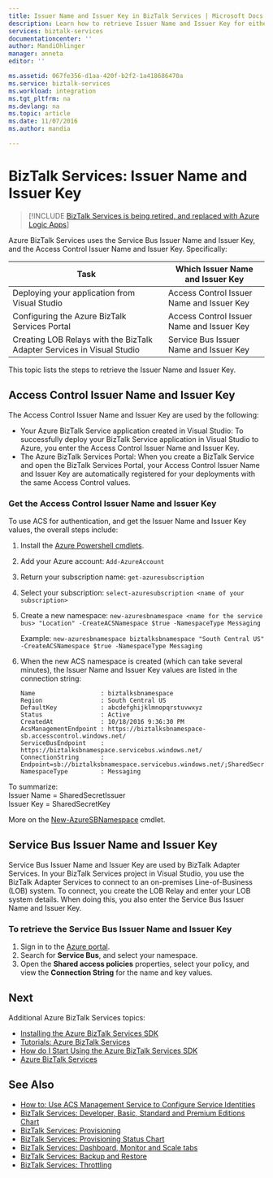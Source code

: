 ```yaml
---
title: Issuer Name and Issuer Key in BizTalk Services | Microsoft Docs
description: Learn how to retrieve Issuer Name and Issuer Key for either Service Bus or Access Control (ACS) in BizTalk Services. MABS, WABS
services: biztalk-services
documentationcenter: ''
author: MandiOhlinger
manager: anneta
editor: ''

ms.assetid: 067fe356-d1aa-420f-b2f2-1a418686470a
ms.service: biztalk-services
ms.workload: integration
ms.tgt_pltfrm: na
ms.devlang: na
ms.topic: article
ms.date: 11/07/2016
ms.author: mandia

---
```

# BizTalk Services: Issuer Name and Issuer Key

> [!INCLUDE [BizTalk Services is being retired, and replaced with Azure Logic Apps](../../includes/biztalk-services-retirement.md)]

Azure BizTalk Services uses the Service Bus Issuer Name and Issuer Key, and the Access Control Issuer Name and Issuer Key. Specifically:

| Task | Which Issuer Name and Issuer Key |
| --- | --- |
| Deploying your application from Visual Studio |Access Control Issuer Name and Issuer Key |
| Configuring the Azure BizTalk Services Portal |Access Control Issuer Name and Issuer Key |
| Creating LOB Relays with the BizTalk Adapter Services in Visual Studio |Service Bus Issuer Name and Issuer Key |

This topic lists the steps to retrieve the Issuer Name and Issuer Key. 

## Access Control Issuer Name and Issuer Key
The Access Control Issuer Name and Issuer Key are used by the following:

* Your Azure BizTalk Service application created in Visual Studio: To successfully deploy your BizTalk Service application in Visual Studio to Azure, you enter the Access Control Issuer Name and Issuer Key. 
* The Azure BizTalk Services  Portal: When you create a BizTalk Service and open the BizTalk Services Portal, your Access Control Issuer Name and Issuer Key are automatically registered for your deployments with the same Access Control values.

### Get the Access Control Issuer Name and Issuer Key

To use ACS for authentication, and get the Issuer Name and Issuer Key values, the overall steps include:

1. Install the [Azure Powershell cmdlets](https://azure.microsoft.com/documentation/articles/powershell-install-configure/).
2. Add your Azure account: `Add-AzureAccount`
3. Return your subscription name: `get-azuresubscription`
4. Select your subscription: `select-azuresubscription <name of your subscription>` 
5. Create a new namespace: `new-azuresbnamespace <name for the service bus> "Location" -CreateACSNamespace $true -NamespaceType Messaging`

    Example:
      `new-azuresbnamespace biztalksbnamespace "South Central US" -CreateACSNamespace $true -NamespaceType Messaging`
      
5. When the new ACS namespace is created (which can take several minutes), the Issuer Name and Issuer Key values are listed in the connection string: 

    ```
    Name                  : biztalksbnamespace
    Region                : South Central US
    DefaultKey            : abcdefghijklmnopqrstuvwxyz
    Status                : Active
    CreatedAt             : 10/18/2016 9:36:30 PM
    AcsManagementEndpoint : https://biztalksbnamespace-sb.accesscontrol.windows.net/
    ServiceBusEndpoint    : https://biztalksbnamespace.servicebus.windows.net/
    ConnectionString      : Endpoint=sb://biztalksbnamespace.servicebus.windows.net/;SharedSecretIssuer=owner;SharedSecretValue=abcdefghijklmnopqrstuvwxyz
    NamespaceType         : Messaging
    ```

To summarize:  
Issuer Name = SharedSecretIssuer  
Issuer Key = SharedSecretKey

More on the [New-AzureSBNamespace](https://msdn.microsoft.com/library/dn495165.aspx) cmdlet. 

## Service Bus Issuer Name and Issuer Key
Service Bus Issuer Name and Issuer Key are used by BizTalk Adapter Services. In your BizTalk Services project in Visual Studio, you use the BizTalk Adapter Services to connect to an on-premises Line-of-Business (LOB) system. To connect, you create the LOB Relay and enter your LOB system details. When doing this, you also enter the Service Bus Issuer Name and Issuer Key.

### To retrieve the Service Bus Issuer Name and Issuer Key
1. Sign in to the [Azure portal](http://portal.azure.com).
2. Search for **Service Bus**, and select your namespace. 
3. Open the **Shared access policies** properties, select your policy, and view the **Connection String** for the name and key values.  

## Next
Additional Azure BizTalk Services topics:

* [Installing the Azure BizTalk Services SDK](http://go.microsoft.com/fwlink/p/?LinkID=241589)<br/>
* [Tutorials: Azure BizTalk Services](http://go.microsoft.com/fwlink/p/?LinkID=236944)<br/>
* [How do I Start Using the Azure BizTalk Services SDK](http://go.microsoft.com/fwlink/p/?LinkID=302335)<br/>
* [Azure BizTalk Services](http://go.microsoft.com/fwlink/p/?LinkID=303664)<br/>

## See Also
* [How to: Use ACS Management Service to Configure Service Identities](http://go.microsoft.com/fwlink/p/?LinkID=303942)<br/>
* [BizTalk Services: Developer, Basic, Standard and Premium Editions Chart](http://go.microsoft.com/fwlink/p/?LinkID=302279)<br/>
* [BizTalk Services: Provisioning](http://go.microsoft.com/fwlink/p/?LinkID=302280)<br/>
* [BizTalk Services: Provisioning Status Chart](http://go.microsoft.com/fwlink/p/?LinkID=329870)<br/>
* [BizTalk Services: Dashboard, Monitor and Scale tabs](http://go.microsoft.com/fwlink/p/?LinkID=302281)<br/>
* [BizTalk Services: Backup and Restore](http://go.microsoft.com/fwlink/p/?LinkID=329873)<br/>
* [BizTalk Services: Throttling](http://go.microsoft.com/fwlink/p/?LinkID=302282)<br/>

